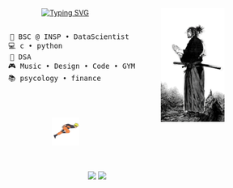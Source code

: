 <div align="center">
<img src="assets/sidePhoto" width="25%" align="right" />
<a href="https://git.io/typing-svg"><img src="https://readme-typing-svg.demolab.com?font=Roboto+Slab&pause=1000&color=D20000&center=true&multiline=true&random=false&width=435&lines=HELLO+.+.+.+;I'm+AYUSH%2C+data+science+enthusiast!" alt="Typing SVG" width="70%" /></a>
  <br><br>
  <pre>
    💼 BSC @ INSP • DataScientist  
    💻 c • python                  
    📖 DSA                         
    🎮 Music • Design • Code • GYM 
    📚 psycology • finance         
  </pre>
<br><br>
<img src="assets/run.gif" height="55" width ="55" alt="run" />
<br><br><br>
    
[![](https://img.shields.io/badge/linkedin-0a66c2)]([http://linkedin.com/in/ingridrosselis](https://www.linkedin.com/in/ayush-thapa-mangar-930518260/))
[![](https://img.shields.io/badge/insta-red
)](https://www.instagram.com/yush_mgr/)
<!-- [![](https://img.shields.io/badge/osu!-ff66ab)](https://osu.ppy.sh/users/4606212)
[![](https://img.shields.io/badge/enka.network-69899c)](https://enka.network/u/Inng/1A4HU1/10000069/1985924/)
</div> -->
